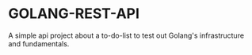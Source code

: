 # GOLANG-REST-API
A simple api project about a to-do-list to test out Golang's infrastructure and fundamentals.
